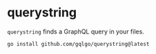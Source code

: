 # querystring

`querystring` finds a GraphQL query in your files.

```
go install github.com/gqlgo/querystring@latest
```
